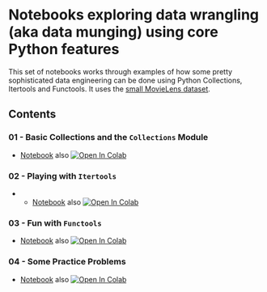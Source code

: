 # Notebooks exploring data wrangling (aka data munging) using core Python features    

This set of notebooks works through examples of how some pretty sophisticated data engineering can be done using Python Collections, Itertools and Functools. It uses the [small MovieLens dataset](https://grouplens.org/datasets/movielens/#:~:text=Small%3A%20100%2C000%20ratings%20and%203%2C600%20tag%20applications). 

## Contents

### 01 - Basic Collections and the ```Collections``` Module
* [Notebook](https://github.com/shauryashaurya/learn-data-munging/blob/main/00-Python-Collections/00.01%20Data-Wrangling-with-Plain-Old-Python.ipynb) also [![Open In Colab](https://colab.research.google.com/assets/colab-badge.svg)](https://colab.research.google.com/github/shauryashaurya/learn-data-munging/blob/main/00-Python-Collections/00.01%20Data-Wrangling-with-Plain-Old-Python.ipynb)  
  
### 02 - Playing with ```Itertools```
* * [Notebook](https://github.com/shauryashaurya/learn-data-munging/blob/main/00-Python-Collections/00.02%20Playing%20with%20Itertools.ipynb) also [![Open In Colab](https://colab.research.google.com/assets/colab-badge.svg)](https://colab.research.google.com/github/shauryashaurya/learn-data-munging/blob/main/00-Python-Collections/00.02%20Playing%20with%20Itertools.ipynb)  
  
### 03 - Fun with ```Functools```
* [Notebook](https://github.com/shauryashaurya/learn-data-munging/blob/main/00-Python-Collections/00.03%20Fun%20with%20Functools.ipynb) also [![Open In Colab](https://colab.research.google.com/assets/colab-badge.svg)](https://colab.research.google.com/github/shauryashaurya/learn-data-munging/blob/main/00-Python-Collections/00.03%20Fun%20with%20Functools.ipynbb)  

### 04 - Some Practice Problems  
* [Notebook](https://github.com/shauryashaurya/learn-data-munging/blob/main/00-Python-Collections/00.04%20Practice%20Questions.ipynb) also [![Open In Colab](https://colab.research.google.com/assets/colab-badge.svg)](https://colab.research.google.com/github/shauryashaurya/learn-data-munging/blob/main/00-Python-Collections/00.04%20Practice%20Questions.ipynb)  